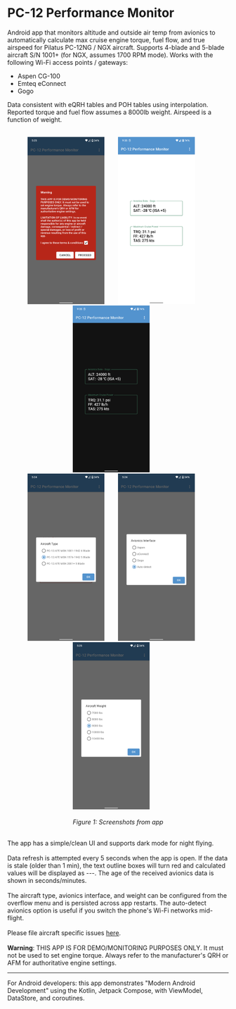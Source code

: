 # PC-12 Performance Monitor

Android app that monitors altitude and outside air temp from avionics to automatically calculate max cruise engine torque, fuel flow, and true airspeed for Pilatus PC-12NG / NGX aircraft. Supports 4-blade and 5-blade aircraft S/N 1001+ (for NGX, assumes 1700 RPM mode). Works with the following Wi-Fi access points / gateways:
* Aspen CG-100
* Emteq eConnect
* Gogo

Data consistent with eQRH tables and POH tables using interpolation. Reported torque and fuel flow assumes a 8000lb weight. Airspeed is a function of weight.
<br/>
<br/>
<p align="center">
<img src="https://raw.githubusercontent.com/daveyburke/PC-12-Performance-Monitor/main/Screenshot_1.png" alt="" width="175"/>&nbsp;&nbsp;&nbsp;&nbsp;&nbsp;&nbsp;&nbsp;&nbsp;<img src="https://raw.githubusercontent.com/daveyburke/PC-12-Performance-Monitor/main/Screenshot_2.png" alt="" width="175"/>&nbsp;&nbsp;&nbsp;&nbsp;&nbsp;&nbsp;&nbsp;&nbsp;<img src="https://raw.githubusercontent.com/daveyburke/PC-12-Performance-Monitor/main/Screenshot_2b.png" alt="" width="175"/>&nbsp;&nbsp;&nbsp;&nbsp;&nbsp;&nbsp;&nbsp;&nbsp;
<br/>
<img src="https://raw.githubusercontent.com/daveyburke/PC-12-Performance-Monitor/main/Screenshot_3.png" alt="" width="175"/>&nbsp;&nbsp;&nbsp;&nbsp;&nbsp;&nbsp;&nbsp;&nbsp;<img src="https://raw.githubusercontent.com/daveyburke/PC-12-Performance-Monitor/main/Screenshot_4.png" alt="" width="175"/>&nbsp;&nbsp;&nbsp;&nbsp;&nbsp;&nbsp;&nbsp;&nbsp;<img src="https://raw.githubusercontent.com/daveyburke/PC-12-Performance-Monitor/main/Screenshot_5.png" alt="" width="175"/>&nbsp;&nbsp;&nbsp;&nbsp;&nbsp;&nbsp;&nbsp;&nbsp;
<br/>
<br/>
<em>Figure 1: Screenshots from app</em>
</p>

<br/>
The app has a simple/clean UI and supports dark mode for night flying. 
<br/>
<br/>
Data refresh is attempted every 5 seconds when the app is open. If the data is stale (older than 1 min), the text outline boxes will turn red and calculated values will be displayed as ---. The age of the received avionics data is shown in seconds/minutes.
<br/>
<br/>The aircraft type, avionics interface, and weight can be configured from the overflow menu and is persisted across app restarts. The auto-detect avionics option is useful if you switch the phone's Wi-Fi networks mid-flight.
<br/>
<br/>
Please file aircraft specific issues <a href="https://github.com/daveyburke/PC-12-Performance-Monitor/issues">here</a>.
<br/>
<br/>
<b>Warning</b>: THIS APP IS FOR DEMO/MONITORING PURPOSES ONLY. It must not be used to set engine torque. Always refer to the manufacturer's QRH or AFM
for authoritative engine settings.
<br/>

---

For Android developers: this app demonstrates "Modern Android Development" using the Kotlin, Jetpack Compose, with ViewModel, DataStore, and coroutines.


